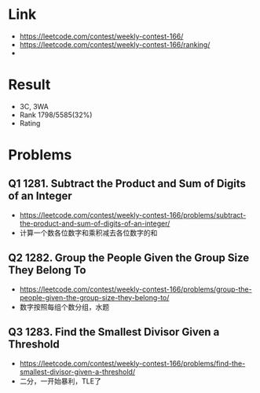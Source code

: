 # Link
- https://leetcode.com/contest/weekly-contest-166/
- https://leetcode.com/contest/weekly-contest-166/ranking/
-

# Result
- 3C, 3WA
- Rank 1798/5585(32%)
- Rating

# Problems
## Q1 1281. Subtract the Product and Sum of Digits of an Integer
- https://leetcode.com/contest/weekly-contest-166/problems/subtract-the-product-and-sum-of-digits-of-an-integer/
- 计算一个数各位数字和乘积减去各位数字的和

## Q2 1282. Group the People Given the Group Size They Belong To
- https://leetcode.com/contest/weekly-contest-166/problems/group-the-people-given-the-group-size-they-belong-to/
- 数字按照每组个数分组，水题

## Q3 1283. Find the Smallest Divisor Given a Threshold
- https://leetcode.com/contest/weekly-contest-166/problems/find-the-smallest-divisor-given-a-threshold/
- 二分，一开始暴利，TLE了